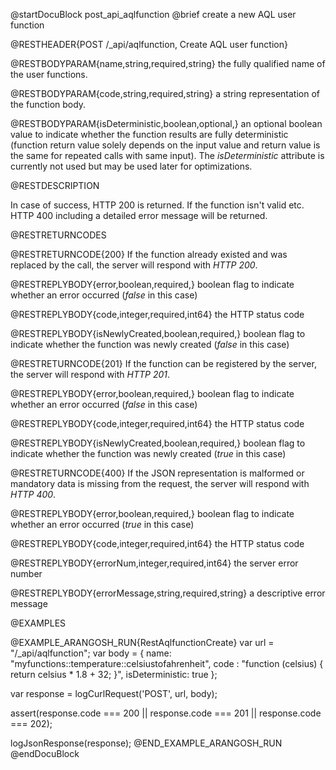 
@startDocuBlock post_api_aqlfunction
@brief create a new AQL user function

@RESTHEADER{POST /_api/aqlfunction, Create AQL user function}

@RESTBODYPARAM{name,string,required,string}
the fully qualified name of the user functions.

@RESTBODYPARAM{code,string,required,string}
a string representation of the function body.

@RESTBODYPARAM{isDeterministic,boolean,optional,}
an optional boolean value to indicate whether the function
results are fully deterministic (function return value solely depends on
the input value and return value is the same for repeated calls with same
input). The *isDeterministic* attribute is currently not used but may be
used later for optimizations.

@RESTDESCRIPTION

In case of success, HTTP 200 is returned.
If the function isn't valid etc. HTTP 400 including a detailed error message will be returned.

@RESTRETURNCODES

@RESTRETURNCODE{200}
If the function already existed and was replaced by the
call, the server will respond with *HTTP 200*.

@RESTREPLYBODY{error,boolean,required,}
boolean flag to indicate whether an error occurred (*false* in this case)

@RESTREPLYBODY{code,integer,required,int64}
the HTTP status code

@RESTREPLYBODY{isNewlyCreated,boolean,required,}
boolean flag to indicate whether the function was newly created (*false* in this case)

@RESTRETURNCODE{201}
If the function can be registered by the server, the server will respond with
*HTTP 201*.

@RESTREPLYBODY{error,boolean,required,}
boolean flag to indicate whether an error occurred (*false* in this case)

@RESTREPLYBODY{code,integer,required,int64}
the HTTP status code

@RESTREPLYBODY{isNewlyCreated,boolean,required,}
boolean flag to indicate whether the function was newly created (*true* in this case)


@RESTRETURNCODE{400}
If the JSON representation is malformed or mandatory data is missing from the
request, the server will respond with *HTTP 400*.

@RESTREPLYBODY{error,boolean,required,}
boolean flag to indicate whether an error occurred (*true* in this case)

@RESTREPLYBODY{code,integer,required,int64}
the HTTP status code

@RESTREPLYBODY{errorNum,integer,required,int64}
the server error number

@RESTREPLYBODY{errorMessage,string,required,string}
a descriptive error message

@EXAMPLES

@EXAMPLE_ARANGOSH_RUN{RestAqlfunctionCreate}
  var url = "/_api/aqlfunction";
  var body = {
    name: "myfunctions::temperature::celsiustofahrenheit",
    code : "function (celsius) { return celsius * 1.8 + 32; }",
    isDeterministic: true
  };

  var response = logCurlRequest('POST', url, body);

  assert(response.code === 200 || response.code === 201 || response.code === 202);

  logJsonResponse(response);
@END_EXAMPLE_ARANGOSH_RUN
@endDocuBlock

